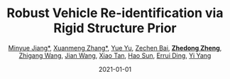 ---
title: "Robust Vehicle Re-identification via Rigid Structure Prior"
collection: publications
permalink: /publication/Robust-V2021
date: 2021-01-01
doi: 
venue: 'CVPR Workshop of AI City Challenge on City-Scale Multi-Camera Vehicle Re-Identification (the 2nd Place of Track 2)'
paperurl: 'https://zdzheng.xyz/files/CVPRW-2021-VehicleReid.pdf'
code: 'https://github.com/Xuanmeng-Zhang/AICITY2021-Track2'
author: '<a href="https://zdzheng.xyz/authors/Minyue-Jiang*">Minyue Jiang*</a>, <a href="https://zdzheng.xyz/authors/Xuanmeng-Zhang*">Xuanmeng Zhang*</a>, <a href="https://zdzheng.xyz/authors/Yue-Yu">Yue Yu</a>, <a href="https://zdzheng.xyz/authors/Zechen-Bai">Zechen Bai</a>, <a href="https://zdzheng.xyz/authors/Zhedong-Zheng"><strong>Zhedong Zheng</strong></a>, <a href="https://zdzheng.xyz/authors/Zhigang-Wang">Zhigang Wang</a>, <a href="https://zdzheng.xyz/authors/Jian-Wang">Jian Wang</a>, <a href="https://zdzheng.xyz/authors/Xiao-Tan">Xiao Tan</a>, <a href="https://zdzheng.xyz/authors/Hao-Sun">Hao Sun</a>, <a href="https://zdzheng.xyz/authors/Errui-Ding">Errui Ding</a>, <a href="https://zdzheng.xyz/authors/Yi-Yang">Yi Yang</a>'
citation: ' Minyue Jiang*,  Xuanmeng Zhang*,  Yue Yu,  Zechen Bai,  Zhedong Zheng,  Zhigang Wang,  Jian Wang,  Xiao Tan,  Hao Sun,  Errui Ding,  Yi Yang, &quot;Robust Vehicle Re-identification via Rigid Structure Prior.&quot; CVPR Workshop of AI City Challenge on City-Scale Multi-Camera Vehicle Re-Identification (the 2nd Place of Track 2), 2021.'
pub_year: '2021'
bib: >
    @inproceedings{zheng2021robust,  
    author = "Jiang*, Minyue and Zhang*, Xuanmeng and Yu, Yue and Bai, Zechen and Zheng, Zhedong and Wang, Zhigang and Wang, Jian and Tan, Xiao and Sun, Hao and Ding, Errui and Yang, Yi",  
    title = "Robust Vehicle Re-identification via Rigid Structure Prior",  
    booktitle = "CVPR Workshop of AI City Challenge on City-Scale Multi-Camera Vehicle Re-Identification (the 2nd Place of Track 2)",  
    code = "https://github.com/Xuanmeng-Zhang/AICITY2021-Track2",  
    url = "https://zdzheng.xyz/files/CVPRW-2021-VehicleReid.pdf",  
    year = "2021"
    }

---